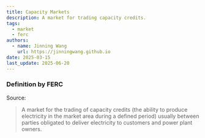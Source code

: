 ```yaml
---
title: Capacity Markets
description: A market for trading capacity credits.
tags:
  - market
  - ferc
authors:
  - name: Jinning Wang
    url: https://jinningwang.github.io
date: 2025-03-15
last_update: 2025-06-20
---
```


### Definition by FERC

Source: <d-cite key="ferc2020glossary"></d-cite>

> A market for the trading of capacity credits (the ability to produce electricity in the market area during a defined period) usually between parties obligated to deliver electricity to customers and power plant owners.
